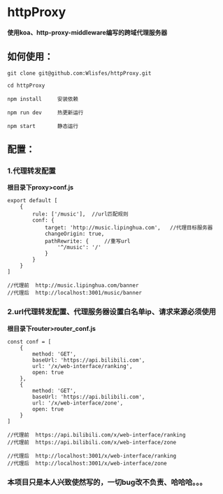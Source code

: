 #  httpProxy
**使用koa、http-proxy-middleware编写的跨域代理服务器**

##  如何使用：

```
git clone git@github.com:Wlisfes/httpProxy.git    

cd httpProxy    

npm install     安装依赖    

npm run dev     热更新运行    

npm start       静态运行    
```


##  配置：  

###  1.代理转发配置    
**根目录下proxy>conf.js**    

```
export default [
    {
        rule: ['/music'],  //url匹配规则
        conf: {
            target: 'http://music.lipinghua.com',   //代理目标服务器
            changeOrigin: true,
            pathRewrite: {     //重写url
                '^/music': '/'
            }
        }
    }
]

//代理前  http://music.lipinghua.com/banner
//代理后  http://localhost:3001/music/banner

```    

###  2.url代理转发配置、代理服务器设置白名单ip、请求来源必须使用
**根目录下router>router_conf.js**  

```
const conf = [
    {
        method: 'GET',
        baseUrl: 'https://api.bilibili.com',
        url: '/x/web-interface/ranking',
        open: true
    },
    {
        method: 'GET',
        baseUrl: 'https://api.bilibili.com',
        url: '/x/web-interface/zone',
        open: true
    }
]

//代理前  https://api.bilibili.com/x/web-interface/ranking    
//代理前  https://api.bilibili.com/x/web-interface/zone    

//代理后  http://localhost:3001/x/web-interface/ranking 
//代理后  http://localhost:3001/x/web-interface/zone
```

###  本项目只是本人兴致使然写的，一切bug改不负责、哈哈哈。。。